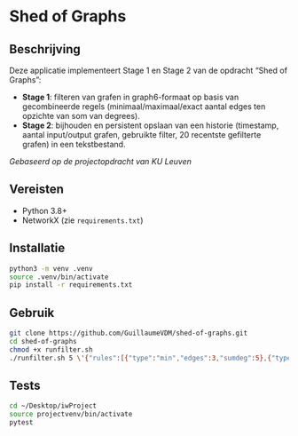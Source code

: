 <!-- README.md -->
# Shed of Graphs

## Beschrijving

Deze applicatie implementeert Stage 1 en Stage 2 van de opdracht “Shed of Graphs”:

- **Stage 1**: filteren van grafen in graph6-formaat op basis van gecombineerde regels (minimaal/maximaal/exact aantal edges ten opzichte van som van degrees).
- **Stage 2**: bijhouden en persistent opslaan van een historie (timestamp, aantal input/output grafen, gebruikte filter, 20 recentste gefilterte grafen) in een tekstbestand.

*Gebaseerd op de projectopdracht van KU Leuven*

## Vereisten

- Python 3.8+
- NetworkX (zie `requirements.txt`)

## Installatie

```bash
python3 -m venv .venv
source .venv/bin/activate
pip install -r requirements.txt
```
## Gebruik
```bash
git clone https://github.com/GuillaumeVDM/shed-of-graphs.git
cd shed-of-graphs
chmod +x runfilter.sh
./runfilter.sh 5 \'{"rules":[{"type":"min","edges":3,"sumdeg":5},{"type":"max","edges":5,"sumdeg":6}]}'
```

## Tests

```bash
cd ~/Desktop/iwProject
source projectvenv/bin/activate
pytest
```
